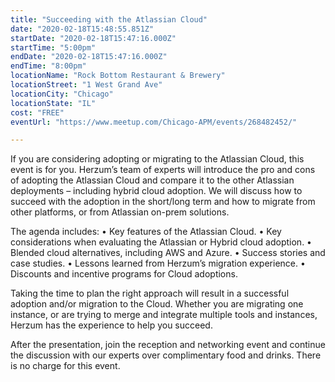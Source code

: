 ```yaml
---
title: "Succeeding with the Atlassian Cloud"
date: "2020-02-18T15:48:55.851Z"
startDate: "2020-02-18T15:47:16.000Z"
startTime: "5:00pm"
endDate: "2020-02-18T15:47:16.000Z"
endTime: "8:00pm"
locationName: "Rock Bottom Restaurant & Brewery"
locationStreet: "1 West Grand Ave"
locationCity: "Chicago"
locationState: "IL"
cost: "FREE"
eventUrl: "https://www.meetup.com/Chicago-APM/events/268482452/"

---
```


If you are considering adopting or migrating to the Atlassian Cloud, this event is for you. Herzum’s team of experts will introduce the pro and cons of adopting the Atlassian Cloud and compare it to the other Atlassian deployments – including hybrid cloud adoption. We will discuss how to succeed with the adoption in the short/long term and how to migrate from other platforms, or from Atlassian on-prem solutions.

The agenda includes:
• Key features of the Atlassian Cloud.
• Key considerations when evaluating the Atlassian or Hybrid cloud adoption.
• Blended cloud alternatives, including AWS and Azure.
• Success stories and case studies.
• Lessons learned from Herzum’s migration experience.
• Discounts and incentive programs for Cloud adoptions.

Taking the time to plan the right approach will result in a successful adoption and/or migration to the Cloud. Whether you are migrating one instance, or are trying to merge and integrate multiple tools and instances, Herzum has the experience to help you succeed.

After the presentation, join the reception and networking event and continue the discussion with our experts over complimentary food and drinks. There is no charge for this event.

